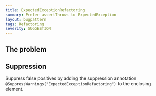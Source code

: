 ```yaml
---
title: ExpectedExceptionRefactoring
summary: Prefer assertThrows to ExpectedException
layout: bugpattern
tags: Refactoring
severity: SUGGESTION
---
```


<!--
*** AUTO-GENERATED, DO NOT MODIFY ***
To make changes, edit the @BugPattern annotation or the explanation in docs/bugpattern.
-->

## The problem


## Suppression
Suppress false positives by adding the suppression annotation `@SuppressWarnings("ExpectedExceptionRefactoring")` to the enclosing element.

